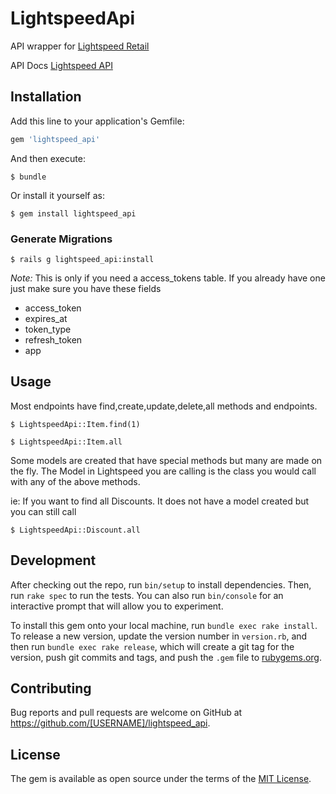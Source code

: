 # LightspeedApi

API wrapper for [Lightspeed Retail](https://www.lightspeedhq.com)

API Docs [Lightspeed API](http://developers.lightspeedhq.com/retail/introduction/introduction/) 



## Installation

Add this line to your application's Gemfile:

```ruby
gem 'lightspeed_api'
```

And then execute:

    $ bundle

Or install it yourself as:

    $ gem install lightspeed_api

### Generate Migrations

    $ rails g lightspeed_api:install

*Note:* 
This is only if you need a access_tokens table.
If you already have one just make sure you have these fields
  
  - access_token
  - expires_at
  - token_type
  - refresh_token
  - app 
    
## Usage

Most endpoints have find,create,update,delete,all methods and endpoints.
    
    $ LightspeedApi::Item.find(1)
 
    $ LightspeedApi::Item.all
   

Some models are created that have special methods but many are made on the fly. 
The Model in Lightspeed you are calling is the class you would call with any of the above methods.

ie: If you want to find all Discounts. It does not have a model created but you can still call
  
    $ LightspeedApi::Discount.all
 
## Development

After checking out the repo, run `bin/setup` to install dependencies. Then, run `rake spec` to run the tests. You can also run `bin/console` for an interactive prompt that will allow you to experiment.

To install this gem onto your local machine, run `bundle exec rake install`. To release a new version, update the version number in `version.rb`, and then run `bundle exec rake release`, which will create a git tag for the version, push git commits and tags, and push the `.gem` file to [rubygems.org](https://rubygems.org).

## Contributing

Bug reports and pull requests are welcome on GitHub at https://github.com/[USERNAME]/lightspeed_api.


## License

The gem is available as open source under the terms of the [MIT License](http://opensource.org/licenses/MIT).

